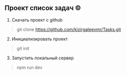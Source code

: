 ## **Проект список задач &copy;**

1. Скачать проект с github 
> git clone https://github.com/kizirgaleevmr/Tasks.git
2. Инициализировать проект
> git init
3. Запустить локальный сервер
> npm run dev
